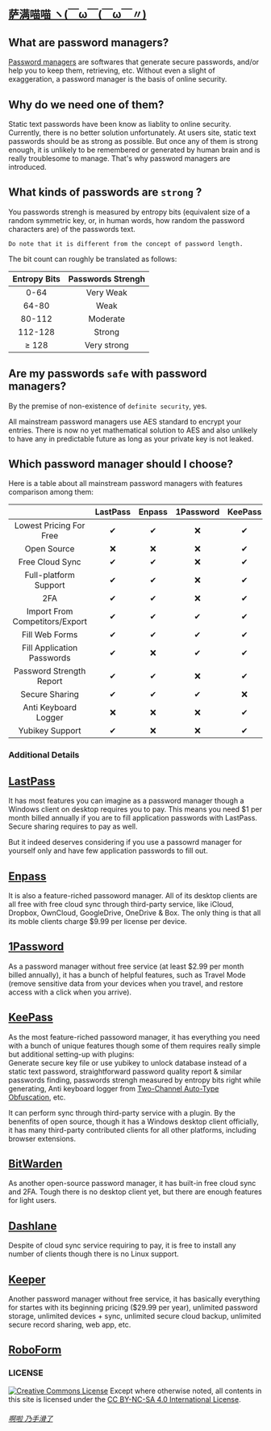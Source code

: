 ## [萨满喵喵 ヽ(￣ω￣(￣ω￣〃)](https://emlvirus.github.io/)

## What are password managers?

[Password managers](https://en.wikipedia.org/wiki/Password_manager "See more on Wikipedia") are softwares that generate secure passwords, and/or help you to keep them, retrieving, etc. Without even a slight of exaggeration, a password manager is the basis of online security.

## Why do we need one of them?

Static text passwords have been know as liablity to online security. Currently, there is no better solution unfortunately. At users site, static text passwords should be as strong as possible. But once any of them is strong enough, it is unlikely to be remembered or generated by human brain and is really troublesome to manage. That's why password managers are introduced.

## What kinds of passwords are `strong` ?

You passwords strengh is measured by entropy bits (equivalent size of a random symmetric key, or, in human words, how random the password characters are) of the passwords text.   
    
    Do note that it is different from the concept of password length.  

The bit count can roughly be translated as follows:

| Entropy Bits | Passwords Strengh |
|:----------:|:-----------:|
| 0-64 | Very Weak |
| 64-80 | Weak |
| 80-112 | Moderate |
| 112-128 | Strong |
| ≥ 128 | Very strong |

## Are my passwords `safe` with password managers?

By the premise of non-existence of `definite security`, yes.

All mainstream password managers use AES standard to encrypt your entries. There is now no yet mathematical solution to AES and also unlikely to have any in predictable future as long as your private key is not leaked.

## Which password manager should I choose?

Here is a table about all mainstream password managers with features comparison among them:

|  | LastPass | Enpass | 1Password | KeePass | BitWarden | Dashlane | Keeper | RoboForm |
|:----------:|:-----------:|:-----------:|:-----------:|:-----------:|:-----------:|:-----------:|:-----------:|:-----------:|
| Lowest Pricing For Free | ✔ | ✔ | ❌ | ✔ | ✔ | ✔ | ❌ | ✔ |
| Open Source | ❌ | ❌ | ❌ | ✔ | ✔ | ❌ | ❌ | ❌ |
| Free Cloud Sync | ✔ | ✔ | ❌ | ✔ | ✔ | ❌ | ❌ | ❌ |
| Full-platform Support | ✔ | ✔ | ❌ | ✔ | ❌ | ❌ | ✔ | ❌ |
| 2FA | ✔ | ✔ | ❌ | ✔ | ✔ | ✔ | ✔ | ✔ |
| Import From Competitors/Export | ✔ | ✔ | ✔ | ✔ | ✔ | ✔ | ✔ | ✔ |
| Fill Web Forms | ✔ | ✔ | ✔ | ✔ | ✔ | ✔ | ✔ | ✔ |
| Fill Application Passwords | ✔ | ❌ | ✔ | ✔ | ❌ | ✔ | ✔ | ✔ |
| Password Strength Report | ✔ | ✔ | ❌ | ✔ | ✔ | ✔ | ✔ | ✔ |
| Secure Sharing | ✔ | ✔ | ✔ | ❌ | ✔ | ✔ | ✔ | ✔ |
| Anti Keyboard Logger | ❌ | ❌ | ❌ | ✔ | ❌ | ❌ | ❌ | ❌ |
| Yubikey Support | ✔ | ❌ | ❌ | ✔ | ✔ | ❌ | ❌ | ❌ |

### Additional Details

## [LastPass](https://www.lastpass.com/)

It has most features you can imagine as a password manager though a Windows client on desktop requires you to pay. This means you need $1 per month billed annually if you are to fill application passwords with LastPass. Secure sharing requires to pay as well.  

But it indeed deserves considering if you use a passowrd manager for yourself only and have few application passwords to fill out.

## [Enpass](https://www.enpass.io/)

It is also a feature-riched passoword manager. All of its desktop clients are all free with free cloud sync through third-party service, like iCloud, Dropbox, OwnCloud, GoogleDrive, OneDrive & Box. The only thing is that all its moble clients charge $9.99 per license per device.

## [1Password](https://1password.com/)

As a password manager without free service (at least $2.99 per month billed annually), it has a bunch of helpful features, such as Travel Mode (remove sensitive data from your devices when you travel, and restore access with a click when you arrive).

## [KeePass](http://keepass.info/)

As the most feature-riched passoword manager, it has everything you need with a bunch of unique features though some of them requires really simple but additional setting-up with plugins:  
Generate secure key file or use yubikey to unlock database instead of a static text password, straightforward password quality report & similar passwords finding, passwords strengh measured by entropy bits right while generating, Anti keyboard logger from [Two-Channel Auto-Type Obfuscation](http://keepass.info/help/v2/autotype_obfuscation.html), etc.  

It can perform sync through third-party service with a plugin. By the benenfits of open source, though it has a Windows desktop client officially, it has many third-party contributed clients for all other platforms, including browser extensions.

## [BitWarden](https://bitwarden.com/)

As another open-source password manager, it has built-in free cloud sync and 2FA. Tough there is no desktop client yet, but there are enough features for light users.

## [Dashlane](https://www.dashlane.com)

Despite of cloud sync service requiring to pay, it is free to install any number of clients though there is no Linux support.

## [Keeper](https://keepersecurity.com)

Another password manager without free service, it has basically everything for startes with its beginning pricing ($29.99 per year), unlimited password storage, unlimited devices + sync, unlimited secure cloud backup, unlimited secure record sharing, web app, etc.

## [RoboForm](https://www.roboform.com/)

### LICENSE
<a rel="license" href="http://creativecommons.org/licenses/by-nc-sa/4.0/"><img alt="Creative Commons License" style="border-width:0" src="https://i.creativecommons.org/l/by-nc-sa/4.0/88x31.png" /></a> Except where otherwise noted, all contents in this site is licensed under the <a rel="license" href="http://creativecommons.org/licenses/by-nc-sa/4.0/">CC BY-NC-SA 4.0 International License</a>.

###### [啊啦 乃手滑了](..\homepage.html#table-of-contents)
